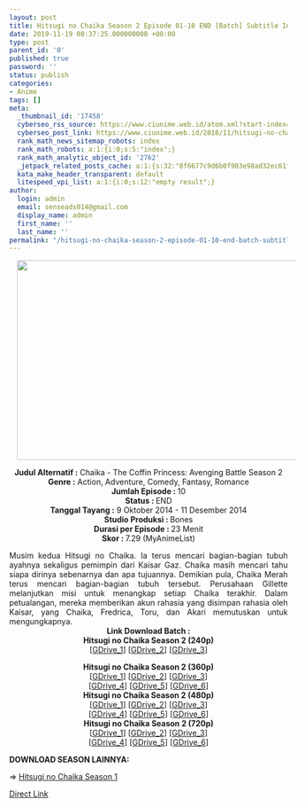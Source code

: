 ```yaml
---
layout: post
title: Hitsugi no Chaika Season 2 Episode 01-10 END [Batch] Subtitle Indonesia
date: 2019-11-19 08:37:25.000000000 +00:00
type: post
parent_id: '0'
published: true
password: ''
status: publish
categories:
- Anime
tags: []
meta:
  _thumbnail_id: '17458'
  cyberseo_rss_source: https://www.ciunime.web.id/atom.xml?start-index=2851&max-results=150
  cyberseo_post_link: https://www.ciunime.web.id/2018/11/hitsugi-no-chaika-avenging-battle.html
  rank_math_news_sitemap_robots: index
  rank_math_robots: a:1:{i:0;s:5:"index";}
  rank_math_analytic_object_id: '2762'
  _jetpack_related_posts_cache: a:1:{s:32:"8f6677c9d6b0f903e98ad32ec61f8deb";a:2:{s:7:"expires";i:1654318915;s:7:"payload";a:0:{}}}
  kata_make_header_transparent: default
  litespeed_vpi_list: a:1:{i:0;s:12:"empty result";}
author:
  login: admin
  email: senseads014@gmail.com
  display_name: admin
  first_name: ''
  last_name: ''
permalink: "/hitsugi-no-chaika-season-2-episode-01-10-end-batch-subtitle-indonesia/"
---
```

<div class="separator" style="clear: both; text-align: center;"><a href="https://4.bp.blogspot.com/-qmhYoesQsY8/XAeDQ61Cc6I/AAAAAAAADbI/ZjPcwdMdP4EMYfsjxnoO29_rLR0Xw1T4wCLcBGAs/s1600/Hitsugi%2Bno%2BChaika%2BSeason%2B2%2B-%2BCiunime.png" imageanchor="1" style="margin-left: 1em; margin-right: 1em;"><img border="0" data-original-height="720" data-original-width="1280" height="360" src="{{ site.baseurl }}/assets/2019/11/Hitsugi%2Bno%2BChaika%2BSeason%2B2%2B-%2BCiunime.png" width="640" /></a></div>
<p>
<div style="text-align: center;"><b>Judul Alternatif :</b> Chaika - The Coffin Princess: Avenging Battle Season 2</div>
<div style="text-align: center;"><b><b>Genre :</b></b> Action, Adventure, Comedy, Fantasy, Romance</div>
<div style="text-align: center;"><b>Jumlah Episode : </b>10<br /><b>Status :&nbsp;</b>END<br /><b>Tanggal Tayang :</b> 9 Oktober 2014 - 11 Desember 2014<br /><b>Studio Produksi : </b><b></b>Bones<br /><b>Durasi per Episode :&nbsp;</b>23 Menit</div>
<div style="text-align: center;"><b>Skor :&nbsp;</b>7.29 (MyAnimeList)</div>
<p>
<div style="text-align: justify;">Musim kedua Hitsugi no Chaika. Ia terus mencari bagian-bagian tubuh ayahnya sekaligus pemimpin dari Kaisar Gaz. Chaika masih mencari tahu siapa dirinya sebenarnya dan apa tujuannya. Demikian pula, Chaika Merah terus mencari bagian-bagian tubuh tersebut. Perusahaan Gillette melanjutkan misi untuk menangkap setiap Chaika terakhir. Dalam petualangan, mereka memberikan akun rahasia yang disimpan rahasia oleh Kaisar, yang Chaika, Fredrica, Toru, dan Akari memutuskan untuk mengungkapnya.</div>
<div style="text-align: justify;"></div>
<div style="text-align: justify;"></div>
<div style="text-align: center;"><b>Link Download Batch :</b></div>
<div style="text-align: center;">
<div style="text-align: center;"><b>Hitsugi no Chaika Season 2 (240p)</b></div>
<div style="text-align: center;">[<a href="https://drive.google.com/uc?export=download&amp;id=1GVw3DknKEKVvTRTm-_wCm3RDGcVWwRiM" target="_blank" rel="noopener">GDrive_1</a>] [<a href="http://drive.google.com/uc?id=1kisOd9h3FlloxRHQdnO7xaK2KblZ9F_K" target="_blank" rel="noopener">GDrive_2</a>] [<a href="https://drive.google.com/uc?id=1T9oQqo854fNcFPcjDXnPJb7qSvElPSSy" target="_blank" rel="noopener">GDrive_3</a>]</div>
<p></div>
<div style="text-align: center;"><b>Hitsugi no Chaika Season 2 (360p)</b></div>
<div style="text-align: center;">[<a href="https://drive.google.com/uc?export=download&amp;id=1dqc-iVQqj_Wo3HhLP6Vq6E3iZGQggWhz" target="_blank" rel="noopener">GDrive_1</a>] [<a href="https://drive.google.com/uc?export=download&amp;id=1e66UIdegErp7GHkIX9NzhvIN1Up0FEdq" target="_blank" rel="noopener">GDrive_2</a>] [<a href="https://drive.google.com/uc?export=download&amp;id=1XkYIoC6migFSt26rM4VP_8JTLNKZAel_" target="_blank" rel="noopener">GDrive_3</a>]<br />[<a href="https://drive.google.com/uc?export=download&amp;id=1njAxgETpr9rpmYT9gzSSXgXrcCVUvWzm" target="_blank" rel="noopener">GDrive_4</a>] [<a href="https://drive.google.com/uc?id=12Fru84YGqthoagE06zTwJicEfqfjfyQB" target="_blank" rel="noopener">GDrive_5</a>] [<a href="https://drive.google.com/uc?id=1OPn4Gmx5LYIc0joxB9prG7UC5mAcq9Fx" target="_blank" rel="noopener">GDrive_6</a>]</div>
<div style="text-align: center;"></div>
<div style="text-align: center;"><b>Hitsugi no Chaika Season 2 (480p)</b><br />[<a href="https://drive.google.com/uc?id=1CMvb6Fo5reOYNSPWlAJbgwEhezAesZxi" target="_blank" rel="noopener">GDrive_1</a>] [<a href="https://drive.google.com/uc?id=1k9Qfgrn2vlV_yBJKqZWE06ts9xB6w5tl" target="_blank" rel="noopener">GDrive_2</a>] [<a href="https://drive.google.com/uc?export=download&amp;id=18XQeKGSWoBlPLdtcNJArrY694MYr2VwQ" target="_blank" rel="noopener">GDrive_3</a>]<br />[<a href="https://drive.google.com/uc?export=download&amp;id=1v3FBIG-if4D7TlbCHsvhOB63tACxAirW" target="_blank" rel="noopener">GDrive_4</a>] [<a href="https://drive.google.com/uc?export=download&amp;id=1zVsk8GLxPmwcS55f6kPfrIz29HY1vl9K" target="_blank" rel="noopener">GDrive_5</a>] [<a href="http://drive.google.com/uc?id=1M9a6uHdjyPli57YKVzk8AfgCjEjTmdus" target="_blank" rel="noopener">GDrive_6</a>]</div>
<div style="text-align: center;"></div>
<div style="text-align: center;"><b>Hitsugi no Chaika Season 2 (720p)</b><br />[<a href="https://drive.google.com/uc?id=1okAzUrvb5Xv6wjo_R_8NduGSSwGeTbMm" target="_blank" rel="noopener">GDrive_1</a>] [<a href="https://drive.google.com/uc?id=1X1Y4YdNK-Uj80rfrDiJthZwpSiyFfu92" target="_blank" rel="noopener">GDrive_2</a>] [<a href="https://drive.google.com/uc?export=download&amp;id=13mUtgwzJerGdDwQzFkOL9MxPXMrHSkJY" target="_blank" rel="noopener">GDrive_3</a>]<br />[<a href="https://drive.google.com/uc?export=download&amp;id=19vIl5AycOGsheK2JhsBCC-sk0yaOcP4g" target="_blank" rel="noopener">GDrive_4</a>] [<a href="https://drive.google.com/uc?export=download&amp;id=16DtBI1tAcPX8AaIvIyMXJfPoJBZ4ps9v" target="_blank" rel="noopener">GDrive_5</a>] [<a href="https://drive.google.com/uc?id=1T3qJuALWiQumjP2BO-5xw8P0yOZDKe18" target="_blank" rel="noopener">GDrive_6</a>]
<div style="text-align: justify;">
<p><b>DOWNLOAD SEASON LAINNYA:</b></p>
<p>=&gt; <a href="https://www.ciunime.web.id/2018/11/hitsugi-no-chaika-episode-01-12-end.html" target="_blank" rel="noopener">Hitsugi no Chaika Season 1</a></p>
</div>
</div>
<link rel="stylesheet" href="https://cdnjs.cloudflare.com/ajax/libs/font-awesome/4.7.0/css/font-awesome.min.css" />
<div class="divbtn"> <a href="https://handymansurrender.com/fihup8buzv?key=94550f7ce39444073321dde3b8782f97" class="btn"><i class="fa fa-download"></i> Direct Link</a> </div>
